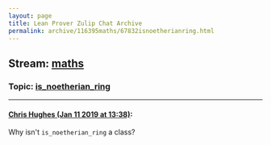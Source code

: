 ```yaml
---
layout: page
title: Lean Prover Zulip Chat Archive 
permalink: archive/116395maths/67832isnoetherianring.html
---
```


## Stream: [maths](index.html)
### Topic: [is_noetherian_ring](67832isnoetherianring.html)

---

#### [Chris Hughes (Jan 11 2019 at 13:38)](https://leanprover.zulipchat.com/#narrow/stream/116395-maths/topic/is_noetherian_ring/near/154914215):
Why isn't `is_noetherian_ring` a class?

